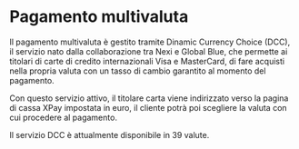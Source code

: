 # Pagamento multivaluta
Il pagamento multivaluta è gestito tramite Dinamic Currency Choice (DCC), il servizio nato dalla collaborazione tra Nexi e Global Blue, che permette ai titolari di carte di credito internazionali Visa e MasterCard, di fare acquisti nella propria valuta con un tasso di cambio garantito al momento del pagamento.

Con questo servizio attivo, il titolare carta viene indirizzato verso la pagina di cassa XPay impostata in euro, il cliente potrà poi scegliere la valuta con cui procedere al pagamento.

Il servizio DCC è attualmente disponibile in 39 valute.
